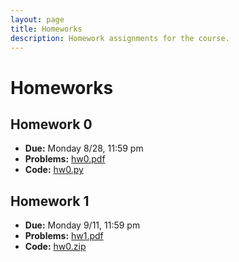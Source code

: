 ```yaml
---
layout: page
title: Homeworks
description: Homework assignments for the course.
---
```


# Homeworks

## Homework 0
- **Due:** Monday 8/28, 11:59 pm
- **Problems:** [hw0.pdf](/assets/files/hw0.pdf)
- **Code:** [hw0.py](/assets/files/hw0.py)

## Homework 1
- **Due:** Monday 9/11, 11:59 pm
- **Problems:** [hw1.pdf](/assets/files/hw1.pdf)
- **Code:** [hw0.zip](/assets/files/hw1.zip)
